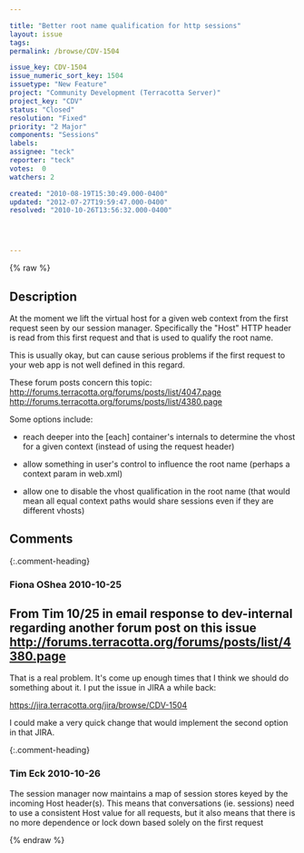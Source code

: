 ```yaml
---

title: "Better root name qualification for http sessions"
layout: issue
tags: 
permalink: /browse/CDV-1504

issue_key: CDV-1504
issue_numeric_sort_key: 1504
issuetype: "New Feature"
project: "Community Development (Terracotta Server)"
project_key: "CDV"
status: "Closed"
resolution: "Fixed"
priority: "2 Major"
components: "Sessions"
labels: 
assignee: "teck"
reporter: "teck"
votes:  0
watchers: 2

created: "2010-08-19T15:30:49.000-0400"
updated: "2012-07-27T19:59:47.000-0400"
resolved: "2010-10-26T13:56:32.000-0400"




---
```


{% raw %}

## Description

<div markdown="1" class="description">

At the moment we lift the virtual host for a given web context from the first request seen by our session manager. Specifically the "Host" HTTP header is read from this first request and that is used to qualify the root name. 

This is usually okay, but can cause serious problems if the first request to your web app is not well defined in this regard. 

These forum posts concern this topic:
  http://forums.terracotta.org/forums/posts/list/4047.page
  http://forums.terracotta.org/forums/posts/list/4380.page

Some options include: 
- reach deeper into the [each] container's internals to determine the vhost for a given context (instead of using the request header)

- allow something in user's control to influence the root name (perhaps a context param in web.xml)

- allow one to disable the vhost qualification in the root name (that would mean all equal context paths would share sessions even if they are different vhosts) 

</div>

## Comments


{:.comment-heading}
### **Fiona OShea** <span class="date">2010-10-25</span>

<div markdown="1" class="comment">

From Tim 10/25 in email response to dev-internal regarding another forum post on this issue
http://forums.terracotta.org/forums/posts/list/4380.page
---

That is a real problem. It's come up enough times that I think we should
do something about it. I put the issue in JIRA a while back:

https://jira.terracotta.org/jira/browse/CDV-1504

I could make a very quick change that would implement the second option in
that JIRA. 


</div>


{:.comment-heading}
### **Tim Eck** <span class="date">2010-10-26</span>

<div markdown="1" class="comment">

The session manager now maintains a map of session stores keyed by the incoming Host header(s). This means that conversations (ie. sessions) need to use a consistent Host value for all requests, but it also means that there is no more dependence or lock down based solely on the first request


</div>



{% endraw %}
